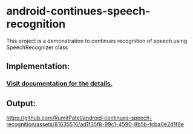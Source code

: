 # android-continues-speech-recognition
This project is a demonstration to continues recognition of speech using SpeechRecognizer class

## Implementation:
### [Visit documentation for the details.](https://medium.com/@rumit.patel5/f7c640a3e57b)

## Output:
https://github.com/RumitPatel/android-continues-speech-recognition/assets/81635516/ad1f35f8-99c1-4590-8b5b-fcba0e2d1f8e


